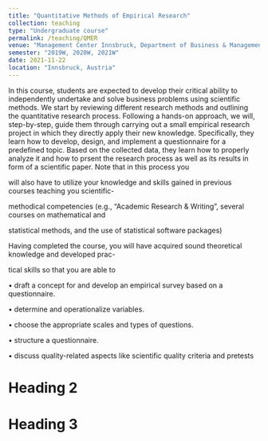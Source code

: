 ```yaml
---
title: "Quantitative Methods of Empirical Research"
collection: teaching
type: "Undergraduate course"
permalink: /teaching/QMER
venue: "Management Center Innsbruck, Department of Business & Management"
semester: "2019W, 2020W, 2021W"
date: 2021-11-22
location: "Innsbruck, Austria"
---
```


In this course, students are expected to develop their critical ability to independently undertake and solve business problems using scientific methods. We start by reviewing different research methods and outlining the quantitative research process. Following a hands-on approach, we will, step-by-step, guide them through carrying out a small empirical research project in which they directly apply their new knowledge. Specifically, they learn how to develop, design, and implement a questionnaire for a predefined topic. Based on the collected data, they learn how to properly analyze it and how to prsent the research process as well as its results in form of a scientific paper. Note that in this process you 

will also have to utilize your knowledge and skills gained in previous courses teaching you scientific-

methodical competencies (e.g., “Academic Research & Writing”, several courses on mathematical and 

statistical methods, and the use of statistical software packages)

Having completed the course, you will have acquired sound theoretical knowledge and developed prac-

tical skills so that you are able to 

• draft a concept for and develop an empirical survey based on a questionnaire.

• determine and operationalize variables.

• choose the appropriate scales and types of questions.

• structure a questionnaire.

• discuss quality-related aspects like scientific quality criteria and pretests

Heading 2
======

Heading 3
======
